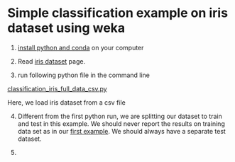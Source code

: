 
# Simple classification example on iris dataset using weka

1. [install python and conda](../installation-python-conda.md) on your computer

2. Read [iris dataset](iris.md) page.

3. run following python file in the command line

[classification_iris_full_data_csv.py](classification_iris_full_data_csv.py)

Here, we load iris dataset from a csv file


4. Different from the first python run, we are splitting our dataset to train and test in this example.
We should never report the results on training data set as in our [first example](classification_iris_full_data_csv.py).
We should always have a separate test dataset.

5. 

